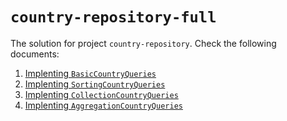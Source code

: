 # `country-repository-full`

The solution for project `country-repository`. Check the following documents:

1. [Implenting `BasicCountryQueries`](./basic-country-queries.md)
1. [Implenting `SortingCountryQueries`](./sorting-country-queries.md)
1. [Implenting `CollectionCountryQueries`](./collection-country-queries.md)
1. [Implenting `AggregationCountryQueries`](./aggregation-country-queries.md)
